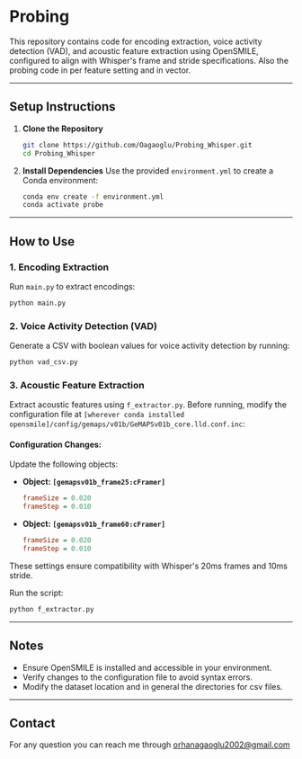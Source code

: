 
# Probing

This repository contains code for encoding extraction, voice activity detection (VAD), and acoustic feature extraction using OpenSMILE, configured to align with Whisper's frame and stride specifications. Also the probing code in per feature setting and in vector.

---

## Setup Instructions

1. **Clone the Repository**
   ```bash
   git clone https://github.com/Oagaoglu/Probing_Whisper.git
   cd Probing_Whisper
   ```

2. **Install Dependencies**
   Use the provided `environment.yml` to create a Conda environment:
   ```bash
   conda env create -f environment.yml
   conda activate probe
   ```

---

## How to Use

### 1. Encoding Extraction
Run `main.py` to extract encodings:
```bash
python main.py
```

### 2. Voice Activity Detection (VAD)
Generate a CSV with boolean values for voice activity detection by running:
```bash
python vad_csv.py
```

### 3. Acoustic Feature Extraction
Extract acoustic features using `f_extractor.py`. Before running, modify the configuration file at `[wherever conda installed opensmile]/config/gemaps/v01b/GeMAPSv01b_core.lld.conf.inc`:

#### Configuration Changes:
Update the following objects:

- **Object: `[gemapsv01b_frame25:cFramer]`**
  ```ini
  frameSize = 0.020
  frameStep = 0.010
  ```

- **Object: `[gemapsv01b_frame60:cFramer]`**
  ```ini
  frameSize = 0.020
  frameStep = 0.010
  ```

These settings ensure compatibility with Whisper's 20ms frames and 10ms stride.

Run the script:
```bash
python f_extractor.py
```

---

## Notes
- Ensure OpenSMILE is installed and accessible in your environment.
- Verify changes to the configuration file to avoid syntax errors.
- Modify the dataset location and in general the directories for csv files.

---

## Contact
For any question you can reach me through orhanagaoglu2002@gmail.com
